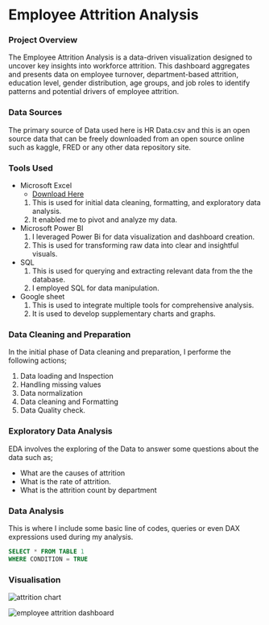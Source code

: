 # Employee Attrition Analysis

### Project Overview
The Employee Attrition Analysis is a data-driven visualization designed to uncover key insights into workforce attrition. This dashboard aggregates and presents data on employee turnover, department-based attrition, education level, gender distribution, age groups, and job roles to identify patterns and potential drivers of employee attrition.

### Data Sources
The primary source of Data used here is HR Data.csv and this is an open source data that can be freely downloaded from an open source online such as kaggle, FRED or any other data repository site. 

### Tools Used
- Microsoft Excel
  - [Download Here](http://www.microsoft.com)
  1. This is used for initial data cleaning, formatting, and exploratory data analysis.
  2. It enabled me to pivot and analyze my data.
- Microsoft Power BI
  1. I leveraged Power Bi for data visualization and dashboard creation.
  2. This is used for transforming raw data into clear and insightful visuals.
- SQL
  1. This is used for querying and extracting relevant data from the the database.
  2. I employed SQL for  data manipulation.
- Google sheet     
  1. This is used to integrate multiple tools for comprehensive analysis.
  2. It is used to develop supplementary charts and graphs.
 
### Data Cleaning and Preparation
In the initial phase of Data cleaning and preparation, I performe the following actions;
  1. Data loading and Inspection
  2. Handling missing values
  3. Data normalization
  4. Data cleaning and Formatting
  5. Data Quality check.

### Exploratory Data Analysis
EDA involves the exploring of the Data to answer some questions about the data such as;
  - What are the causes of attrition
  - What is the rate of attrition.
  - What is the attrition count by department

### Data Analysis
This is where I include some basic line of codes, queries or even DAX expressions used during my analysis.
  ```SQL
SELECT * FROM TABLE 1
WHERE CONDITION = TRUE
```


### Visualisation

![attrition chart](https://github.com/user-attachments/assets/a114a4b2-98f1-4a3e-9daf-a163e1a22c5b)

![employee attrition dashboard](https://github.com/user-attachments/assets/1c949ebd-06da-47f8-bc8a-a564372ebdb3)








   
